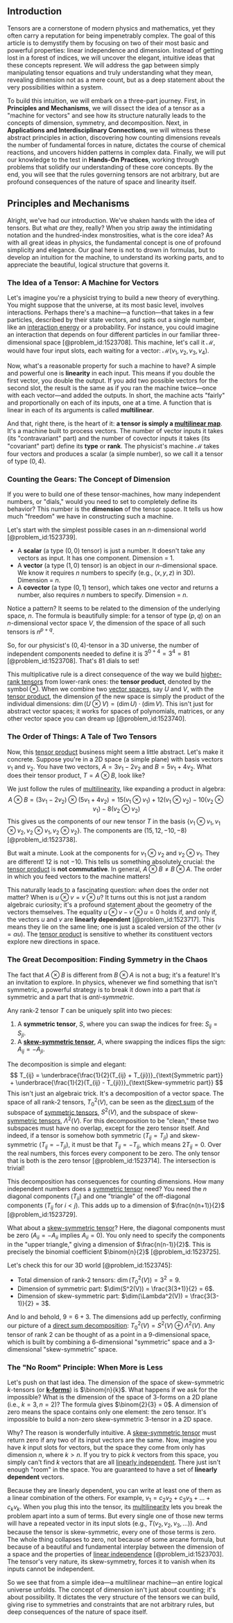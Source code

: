 ## Introduction
Tensors are a cornerstone of modern physics and mathematics, yet they often carry a reputation for being impenetrably complex. The goal of this article is to demystify them by focusing on two of their most basic and powerful properties: linear independence and dimension. Instead of getting lost in a forest of indices, we will uncover the elegant, intuitive ideas that these concepts represent. We will address the gap between simply manipulating tensor equations and truly understanding what they mean, revealing dimension not as a mere count, but as a deep statement about the very possibilities within a system.

To build this intuition, we will embark on a three-part journey. First, in **Principles and Mechanisms**, we will dissect the idea of a tensor as a "machine for vectors" and see how its structure naturally leads to the concepts of dimension, symmetry, and decomposition. Next, in **Applications and Interdisciplinary Connections**, we will witness these abstract principles in action, discovering how counting dimensions reveals the number of fundamental forces in nature, dictates the course of chemical reactions, and uncovers hidden patterns in complex data. Finally, we will put our knowledge to the test in **Hands-On Practices**, working through problems that solidify our understanding of these core concepts. By the end, you will see that the rules governing tensors are not arbitrary, but are profound consequences of the nature of space and linearity itself.

## Principles and Mechanisms

Alright, we've had our introduction. We've shaken hands with the idea of tensors. But what *are* they, really? When you strip away the intimidating notation and the hundred-index monstrosities, what is the core idea? As with all great ideas in physics, the fundamental concept is one of profound simplicity and elegance. Our goal here is not to drown in formulas, but to develop an intuition for the machine, to understand its working parts, and to appreciate the beautiful, logical structure that governs it.

### The Idea of a Tensor: A Machine for Vectors

Let's imagine you're a physicist trying to build a new theory of everything. You might suppose that the universe, at its most basic level, involves interactions. Perhaps there's a machine—a function—that takes in a few particles, described by their state vectors, and spits out a single number, like an [interaction energy](@article_id:263839) or a probability. For instance, you could imagine an interaction that depends on four different particles in our familiar three-dimensional space [@problem_id:1523708]. This machine, let's call it $\mathcal{M}$, would have four input slots, each waiting for a vector: $\mathcal{M}(v_1, v_2, v_3, v_4)$.

Now, what's a reasonable property for such a machine to have? A simple and powerful one is **linearity** in each input. This means if you double the first vector, you double the output. If you add two possible vectors for the second slot, the result is the same as if you ran the machine twice—once with each vector—and added the outputs. In short, the machine acts "fairly" and proportionally on each of its inputs, one at a time. A function that is linear in each of its arguments is called **multilinear**.

And that, right there, is the heart of it: **a tensor is simply a [multilinear map](@article_id:273727)**. It's a machine built to process vectors. The number of vector inputs it takes (its "contravariant" part) and the number of covector inputs it takes (its "covariant" part) define its **type** or **rank**. The physicist's machine $\mathcal{M}$ takes four vectors and produces a scalar (a simple number), so we call it a tensor of type $(0, 4)$.

### Counting the Gears: The Concept of Dimension

If you were to build one of these tensor-machines, how many independent numbers, or "dials," would you need to set to completely define its behavior? This number is the **dimension** of the tensor space. It tells us how much "freedom" we have in constructing such a machine.

Let's start with the simplest possible cases in an $n$-dimensional world [@problem_id:1523739].
*   A **scalar** (a type $(0,0)$ tensor) is just a number. It doesn't take any vectors as input. It has one component. Dimension = $1$.
*   A **vector** (a type $(1,0)$ tensor) is an object in our $n$-dimensional space. We know it requires $n$ numbers to specify (e.g., $(x, y, z)$ in 3D). Dimension = $n$.
*   A **covector** (a type $(0,1)$ tensor), which takes one vector and returns a number, also requires $n$ numbers to specify. Dimension = $n$.

Notice a pattern? It seems to be related to the dimension of the underlying space, $n$. The formula is beautifully simple: for a tensor of type $(p,q)$ on an $n$-dimensional vector space $V$, the dimension of the space of all such tensors is $n^{p+q}$.

So, for our physicist's $(0,4)$-tensor in a 3D universe, the number of independent components needed to define it is $3^{0+4} = 3^4 = 81$ [@problem_id:1523708]. That's 81 dials to set!

This multiplicative rule is a direct consequence of the way we build [higher-rank tensors](@article_id:199628) from lower-rank ones: the **tensor product**, denoted by the symbol $\otimes$. When we combine two [vector spaces](@article_id:136343), say $U$ and $V$, with the [tensor product](@article_id:140200), the dimension of the new space is simply the product of the individual dimensions: $\dim(U \otimes V) = (\dim U) \cdot (\dim V)$. This isn't just for abstract vector spaces; it works for spaces of polynomials, matrices, or any other vector space you can dream up [@problem_id:1523740].

### The Order of Things: A Tale of Two Tensors

Now, this [tensor product](@article_id:140200) business might seem a little abstract. Let's make it concrete. Suppose you're in a 2D space (a simple plane) with basis vectors $v_1$ and $v_2$. You have two vectors, $A = 3v_1 - 2v_2$ and $B = 5v_1 + 4v_2$. What does their tensor product, $T = A \otimes B$, look like?

We just follow the rules of [multilinearity](@article_id:151012), like expanding a product in algebra:
$$
A \otimes B = (3v_1 - 2v_2) \otimes (5v_1 + 4v_2) = 15(v_1 \otimes v_1) + 12(v_1 \otimes v_2) - 10(v_2 \otimes v_1) - 8(v_2 \otimes v_2)
$$
This gives us the components of our new tensor $T$ in the basis $\{v_1 \otimes v_1, v_1 \otimes v_2, v_2 \otimes v_1, v_2 \otimes v_2\}$. The components are $(15, 12, -10, -8)$ [@problem_id:1523738].

But wait a minute. Look at the components for $v_1 \otimes v_2$ and $v_2 \otimes v_1$. They are different! $12$ is not $-10$. This tells us something absolutely crucial: the [tensor product](@article_id:140200) is **not commutative**. In general, $A \otimes B \neq B \otimes A$. The order in which you feed vectors to the machine matters!

This naturally leads to a fascinating question: *when* does the order not matter? When is $u \otimes v = v \otimes u$? It turns out this is not just a random algebraic curiosity; it's a profound statement about the geometry of the vectors themselves. The equality $u \otimes v - v \otimes u = 0$ holds if, and only if, the vectors $u$ and $v$ are **linearly dependent** [@problem_id:1523717]. This means they lie on the same line; one is just a scaled version of the other ($v = \alpha u$). The [tensor product](@article_id:140200) is sensitive to whether its constituent vectors explore new directions in space.

### The Great Decomposition: Finding Symmetry in the Chaos

The fact that $A \otimes B$ is different from $B \otimes A$ is not a bug; it's a feature! It's an invitation to explore. In physics, whenever we find something that isn't symmetric, a powerful strategy is to break it down into a part that *is* symmetric and a part that is *anti-symmetric*.

Any rank-2 tensor $T$ can be uniquely split into two pieces:
1.  A **symmetric tensor**, $S$, where you can swap the indices for free: $S_{ij} = S_{ji}$.
2.  A **[skew-symmetric tensor](@article_id:198855)**, $A$, where swapping the indices flips the sign: $A_{ij} = -A_{ji}$.

The decomposition is simple and elegant:
$$
T_{ij} = \underbrace{\frac{1}{2}(T_{ij} + T_{ji})}_{\text{Symmetric part}} + \underbrace{\frac{1}{2}(T_{ij} - T_{ji})}_{\text{Skew-symmetric part}}
$$
This isn't just an algebraic trick. It's a decomposition of a vector space. The space of all rank-2 tensors, $T^2_0(V)$, can be seen as the [direct sum](@article_id:156288) of the subspace of [symmetric tensors](@article_id:147598), $S^2(V)$, and the subspace of skew-[symmetric tensors](@article_id:147598), $\Lambda^2(V)$. For this decomposition to be "clean," these two subspaces must have no overlap, except for the zero tensor itself. And indeed, if a tensor is somehow both symmetric ($T_{ij}=T_{ji}$) and skew-symmetric ($T_{ij}=-T_{ji}$), it must be that $T_{ij} = -T_{ij}$, which means $2T_{ij}=0$. Over the real numbers, this forces every component to be zero. The only tensor that is both is the zero tensor [@problem_id:1523714]. The intersection is trivial!

This decomposition has consequences for counting dimensions. How many independent numbers does a [symmetric tensor](@article_id:144073) need? You need the $n$ diagonal components ($T_{ii}$) and one "triangle" of the off-diagonal components ($T_{ij}$ for $i \lt j$). This adds up to a dimension of $\frac{n(n+1)}{2}$ [@problem_id:1523729].

What about a [skew-symmetric tensor](@article_id:198855)? Here, the diagonal components must be zero ($A_{ii} = -A_{ii}$ implies $A_{ii}=0$). You only need to specify the components in the "upper triangle," giving a dimension of $\frac{n(n-1)}{2}$. This is precisely the binomial coefficient $\binom{n}{2}$ [@problem_id:1523725].

Let's check this for our 3D world [@problem_id:1523745]:
*   Total dimension of rank-2 tensors: $\dim(T^2_0(V)) = 3^2 = 9$.
*   Dimension of symmetric part: $\dim(S^2(V)) = \frac{3(3+1)}{2} = 6$.
*   Dimension of skew-symmetric part: $\dim(\Lambda^2(V)) = \frac{3(3-1)}{2} = 3$.

And lo and behold, $9 = 6 + 3$. The dimensions add up perfectly, confirming our picture of a [direct sum decomposition](@article_id:262510): $T^2_0(V) = S^2(V) \oplus \Lambda^2(V)$. Any tensor of rank 2 can be thought of as a point in a 9-dimensional space, which is built by combining a 6-dimensional "symmetric" space and a 3-dimensional "skew-symmetric" space.

### The "No Room" Principle: When More is Less

Let's push on that last idea. The dimension of the space of skew-symmetric $k$-tensors (or **[k-forms](@article_id:190527)**) is $\binom{n}{k}$. What happens if we ask for the impossible? What is the dimension of the space of 3-forms on a 2D plane (i.e., $k=3, n=2$)? The formula gives $\binom{2}{3} = 0$. A dimension of zero means the space contains only one element: the zero tensor. It's impossible to build a non-zero skew-symmetric 3-tensor in a 2D space.

Why? The reason is wonderfully intuitive. A [skew-symmetric tensor](@article_id:198855) must return zero if any two of its input vectors are the same. Now, imagine you have $k$ input slots for vectors, but the space they come from only has dimension $n$, where $k > n$. If you try to pick $k$ vectors from this space, you simply can't find $k$ vectors that are all [linearly independent](@article_id:147713). There just isn't enough "room" in the space. You are guaranteed to have a set of **linearly dependent** vectors.

Because they are linearly dependent, you can write at least one of them as a linear combination of the others. For example, $v_1 = c_2 v_2 + c_3 v_3 + \dots + c_k v_k$. When you plug this into the tensor, its [multilinearity](@article_id:151012) lets you break the problem apart into a sum of terms. But every single one of those new terms will have a repeated vector in its input slots (e.g., $T(v_2, v_2, v_3, \dots)$). And because the tensor is skew-symmetric, every one of those terms is zero. The whole thing collapses to zero, not because of some arcane formula, but because of a beautiful and fundamental interplay between the dimension of a space and the properties of [linear independence](@article_id:153265) [@problem_id:1523703]. The tensor's very nature, its skew-symmetry, forces it to vanish when its inputs cannot be independent.

So we see that from a simple idea—a multilinear machine—an entire logical universe unfolds. The concept of dimension isn't just about counting; it's about possibility. It dictates the very structure of the tensors we can build, giving rise to symmetries and constraints that are not arbitrary rules, but deep consequences of the nature of space itself.